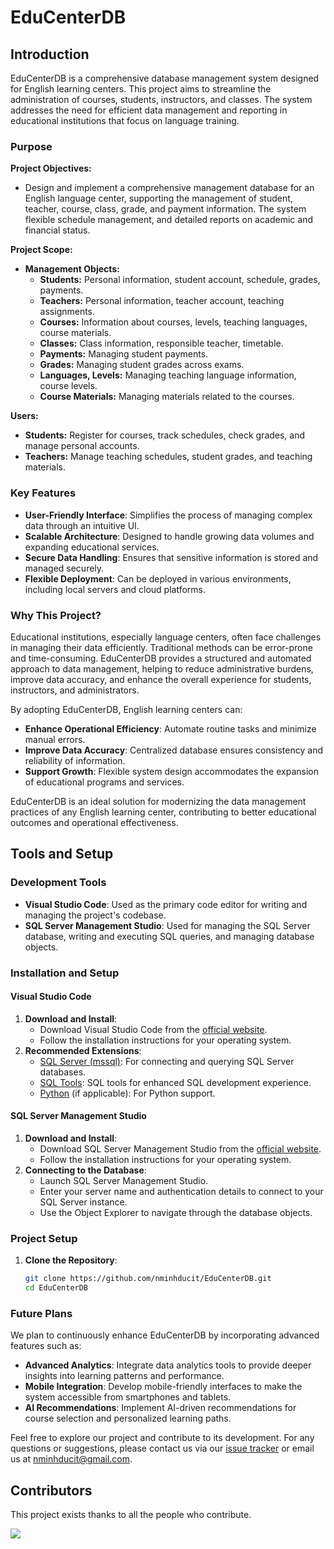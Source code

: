# EduCenterDB

## Introduction

EduCenterDB is a comprehensive database management system designed for English learning centers. This project aims to streamline the administration of courses, students, instructors, and classes. The system addresses the need for efficient data management and reporting in educational institutions that focus on language training. 


### Purpose

**Project Objectives:**
- Design and implement a comprehensive management database for an English language center, supporting the management of student, teacher, course, class, grade, and payment information. The system flexible schedule management, and detailed reports on academic and financial status.

**Project Scope:**
- **Management Objects:**
    - **Students:** Personal information, student account, schedule, grades, payments.
    - **Teachers:** Personal information, teacher account, teaching assignments.
    - **Courses:** Information about courses, levels, teaching languages, course materials.
    - **Classes:** Class information, responsible teacher, timetable.
    - **Payments:** Managing student payments.
    - **Grades:** Managing student grades across exams.
    - **Languages, Levels:** Managing teaching language information, course levels.
    - **Course Materials:** Managing materials related to the courses.

**Users:**
- **Students:** Register for courses, track schedules, check grades, and manage personal accounts.
- **Teachers:** Manage teaching schedules, student grades, and teaching materials.

### Key Features

- **User-Friendly Interface**: Simplifies the process of managing complex data through an intuitive UI.
- **Scalable Architecture**: Designed to handle growing data volumes and expanding educational services.
- **Secure Data Handling**: Ensures that sensitive information is stored and managed securely.
- **Flexible Deployment**: Can be deployed in various environments, including local servers and cloud platforms.

### Why This Project?

Educational institutions, especially language centers, often face challenges in managing their data efficiently. Traditional methods can be error-prone and time-consuming. EduCenterDB provides a structured and automated approach to data management, helping to reduce administrative burdens, improve data accuracy, and enhance the overall experience for students, instructors, and administrators.

By adopting EduCenterDB, English learning centers can:

- **Enhance Operational Efficiency**: Automate routine tasks and minimize manual errors.
- **Improve Data Accuracy**: Centralized database ensures consistency and reliability of information.
- **Support Growth**: Flexible system design accommodates the expansion of educational programs and services.

EduCenterDB is an ideal solution for modernizing the data management practices of any English learning center, contributing to better educational outcomes and operational effectiveness.

## Tools and Setup

### Development Tools
- **Visual Studio Code**: Used as the primary code editor for writing and managing the project's codebase.
- **SQL Server Management Studio**: Used for managing the SQL Server database, writing and executing SQL queries, and managing database objects.

### Installation and Setup

#### Visual Studio Code
1. **Download and Install**:
   - Download Visual Studio Code from the [official website](https://code.visualstudio.com/).
   - Follow the installation instructions for your operating system.
2. **Recommended Extensions**:
   - [SQL Server (mssql)](https://marketplace.visualstudio.com/items?itemName=ms-mssql.mssql): For connecting and querying SQL Server databases.
   - [SQL Tools](https://marketplace.visualstudio.com/items?itemName=mtxr.sqltools): SQL tools for enhanced SQL development experience.
   - [Python](https://marketplace.visualstudio.com/items?itemName=ms-python.python) (if applicable): For Python support.

#### SQL Server Management Studio
1. **Download and Install**:
   - Download SQL Server Management Studio from the [official website](https://learn.microsoft.com/en-us/sql/ssms/download-sql-server-management-studio-ssms).
   - Follow the installation instructions for your operating system.
2. **Connecting to the Database**:
   - Launch SQL Server Management Studio.
   - Enter your server name and authentication details to connect to your SQL Server instance.
   - Use the Object Explorer to navigate through the database objects.

### Project Setup
1. **Clone the Repository**:
   ```bash
   git clone https://github.com/nminhducit/EduCenterDB.git
   cd EduCenterDB
   ```

### Future Plans

We plan to continuously enhance EduCenterDB by incorporating advanced features such as:

- **Advanced Analytics**: Integrate data analytics tools to provide deeper insights into learning patterns and performance.
- **Mobile Integration**: Develop mobile-friendly interfaces to make the system accessible from smartphones and tablets.
- **AI Recommendations**: Implement AI-driven recommendations for course selection and personalized learning paths.

Feel free to explore our project and contribute to its development. For any questions or suggestions, please contact us via our [issue tracker](https://github.com/nminhducit/EduCenterDB/issues) or email us at nminhducit@gmail.com.

## Contributors
This project exists thanks to all the people who contribute.

<a href="graphs/contributors"><img src="https://contrib.rocks/image?repo=vasu-1/CalcHub" /></a>

